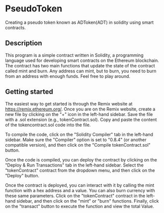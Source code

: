 # PseudoToken
 Creating a pseudo token known as ADToken(ADT) in solidity using smart contracts.

## Description
This program is a simple contract written in Solidity, a programming language used for developing smart contracts on the Ethereum blockchain. The contract has two main functions that update the state of the contract called mint and burn. Any address can mint, but to burn, you need to burn from an address with enough funds. Feel free to play around.

## Getting started
The easiest way to get started is through the Remix website at https://remix.ethereum.org/. 
Once you are on the Remix website, create a new file by clicking on the "+" icon in the left-hand sidebar. Save the file with a .sol extension (e.g., tokenContract.sol). Copy and paste the content of the tokencontract.sol code into the file.

To compile the code, click on the "Solidity Compiler" tab in the left-hand sidebar. Make sure the "Compiler" option is set to "0.8.4" (or another compatible version), and then click on the "Compile tokenContract.sol" button.

Once the code is compiled, you can deploy the contract by clicking on the "Deploy & Run Transactions" tab in the left-hand sidebar. Select the "tokenContract" contract from the dropdown menu, and then click on the "Deploy" button.

Once the contract is deployed, you can interact with it by calling the mint function with a hex address and a value. You can also burn currency with these same parameters. Click on the "tokenContract" contract in the left-hand sidebar, and then click on the "mint" or "burn" functions. Finally, click on the "transact" button to execute the function and view the total Value.


